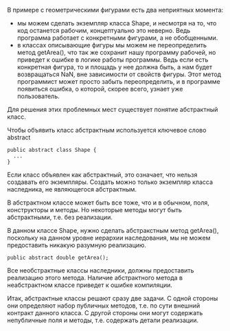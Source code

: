 В примере с геометрическими фигурами есть два неприятных момента:

- мы можем сделать экземпляр класса Shape, и несмотря на то, что код останется рабочим, концептуально это неверно. Ведь программа работает с конкретными фигурами, а не обобщенными.
- в классах описывающие фигуры мы можем не переопределить метод getArea(), что так же сохранит нашу программу рабочей, но приведет к ошибке в логике работы программы. Ведь если есть конкретная фигура, то и площадь у нее должна быть, а нам будет возвращаться NaN, вне зависимости от свойств фигуры. Этот метод программист может просто забыть переопределить, и в программе появиться ошибка, о которой, скорее всего, узнает уже пользователь.

Для решения этих проблемных мест существует понятие абстрактный класс.

Чтобы объявить класс абстрактным используется ключевое слово abstract
```
public abstract class Shape {
  ...
}
```
Если класс объявлен как абстрактный, это означает, что нельзя создавать его экземпляры. Создать можно только экземпляр класса наследника, не являющегося абстрактным.

В абстрактном классе может быть все тоже, что и в обычном, поля, конструкторы и методы. Но некоторые методы могут быть абстрактными, т.е. без реализации. 

В данном классе Shape, нужно сделать абстракстным метод getArea(), поскольку на данном уровне иерархии наследования, мы не можем предоставить никакую разумную реализацию.
```
public abstract double getArea();
```

Все необстрактные классы наследники, должны предоставить реализацию этого метода. Наличие абстрактного метода в неабстрактном классе приведет к ошибке компиляции. 

Итак, абстрактные классы решают сразу две задачи. С одной стороны они определяют набор публичных методов, т.е. по сути внешний контракт данного класса. С другой стороны они могут содержать непубличные поля и методы, т.е. содержать детали реализации.
